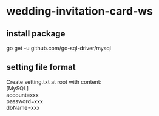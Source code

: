 # wedding-invitation-card-ws
## install package
go get -u github.com/go-sql-driver/mysql

## setting file format
Create setting.txt at root with content:  
[MySQL]  
account=xxx  
password=xxx  
dbName=xxx  
